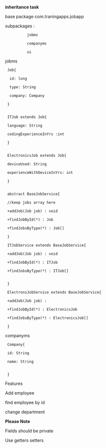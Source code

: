 **inheritance task**

base package com.traningapps.jobapp

subpackages :

              jobms

              companyms

              ui               
              
              
jobms

     
     Job{
     
      id: long
      
      type: String
        
      company: Company
     
     }
   
   
     ITJob extends Job{
     
     language: String
     
     codingExperienceInYrs :int
          
     }
     
     
     ElectronicsJob extends Job{
     
     deviceUsed: String
     
     experienceWithDeviceInYrs: int
     
     }
     
     
     abstract BaseJobService{
     
     //keep jobs array here
     
     +addJob(Job job) : void
     
     +findJobById(*) : Job
     
     +findJobsByType(*) : Job[]
     
     }
     
     ITJobService extends BaseJobService{
     
     +addJob(Job job) : void
     
     +findJobById(*) : ITJob
    
     +findJobsByType(*) : ITJob[]
    
     
     }
     
     ElectronsJobService extends BaseJobService{
     
     +addJob(Job job) :
     
     +findJobById(*) : ElectronicsJob
    
     +findJobsByType(*) : ElectronicsJob[]
         
     }
     
     
     
     
companyms


     Company{
     
     id: String
     
     name: String
     
              
     }                  
              
              


Features

 Add employee
 
 find employee by id
  
 change department
 
 
**Please Note** 

 Fields should be private
 
 Use getters setters
 
 

